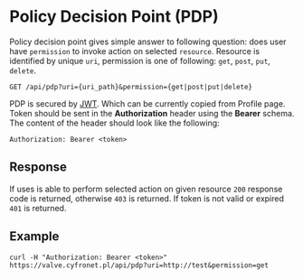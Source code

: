 # Policy Decision Point (PDP)

Policy decision point gives simple answer to following question: does user have
`permission` to invoke action on selected `resource`. Resource is identified by
unique `uri`, permission is one of following: `get`, `post`, `put`, `delete`.

```
GET /api/pdp?uri={uri_path}&permission={get|post|put|delete}
```

PDP is secured by [JWT](https://jwt.io). Which can be currently copied from
Profile page. Token should be sent in the **Authorization** header using the
**Bearer** schema. The content of the header should look like the following:

```
Authorization: Bearer <token>
```

## Response

If uses is able to perform selected action on given resource `200` response code
is returned, otherwise `403` is returned. If token is not valid or expired `401`
is returned.

## Example

```
curl -H "Authorization: Bearer <token>" https://valve.cyfronet.pl/api/pdp?uri=http://test&permission=get
```
